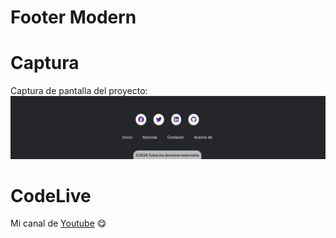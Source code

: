 # Footer Modern

# Captura 
Captura de pantalla del proyecto:
![Captura](FOOTER.png)

# CodeLive
Mi canal de <a href="https://www.youtube.com/@CodeLiveH1" target="_blank">Youtube</a> 😋
